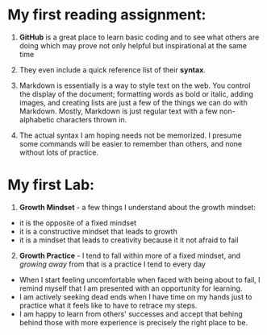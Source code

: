 # My first reading assignment:

1.  **GitHub** is a great place to learn basic coding and to see what others are doing which may prove not only helpful but inspirational at the same time

2.  They even include a quick reference list of their **syntax**.

3.  Markdown is essentially is a way to style text on the web. You control the display of the document; formatting words as bold or italic, adding images, and creating lists are just a few of the things we can do with Markdown. Mostly, Markdown is just regular text with a few non-alphabetic characters thrown in.

4.  The actual syntax I am hoping needs not be memorized.  I presume some commands will be easier to remember than others, and none without lots of practice.  


# My first Lab:

1.  **Growth Mindset** - a few things I understand about the growth mindset:
  - it is the opposite of a fixed mindset
  - it is a constructive mindset that leads to growth
  - it is a mindset that leads to creativity because it it not afraid to fail
  
2.  **Growth Practice**  -  I tend to fall within more of a fixed mindset, and *growing away* from that is a practice I tend to every day
  - When I start feeling uncomfortable when faced with being about to fail, I remind myself that I am presented with an opportunity for learning.
  - I am actively seeking dead ends when I have time on my hands just to practice what it feels like to have to retrace my steps.
  - I am happy to learn from others' successes and accept that behing behind those with more experience is precisely the right place to be.
